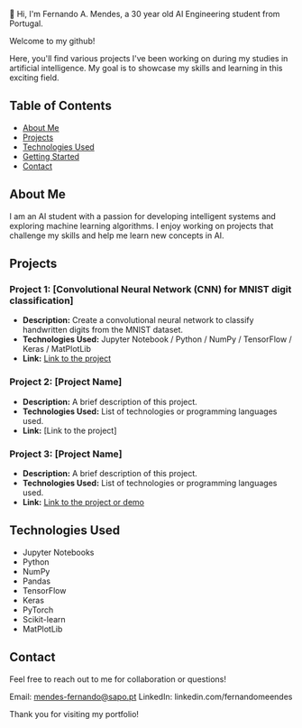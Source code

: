 👋 Hi, I'm Fernando A. Mendes, a 30 year old AI Engineering student from Portugal.

Welcome to my github! 

Here, you'll find various projects I've been working on during my studies in artificial intelligence. 
My goal is to showcase my skills and learning in this exciting field.

## Table of Contents

- [About Me](#about-me)
- [Projects](#projects)
- [Technologies Used](#technologies-used)
- [Getting Started](#getting-started)
- [Contact](#contact)

## About Me

I am an AI student with a passion for developing intelligent systems and exploring machine learning algorithms. I enjoy working on projects that challenge my skills and help me learn new concepts in AI.

## Projects

### Project 1: [Convolutional Neural Network (CNN) for MNIST digit classification]
- **Description:** Create a convolutional neural network to classify handwritten digits from the MNIST dataset.
- **Technologies Used:** Jupyter Notebook / Python / NumPy / TensorFlow / Keras / MatPlotLib
- **Link:** [Link to the project](#)

### Project 2: [Project Name]
- **Description:** A brief description of this project.
- **Technologies Used:** List of technologies or programming languages used.
- **Link:** [Link to the project]

### Project 3: [Project Name]
- **Description:** A brief description of this project.
- **Technologies Used:** List of technologies or programming languages used.
- **Link:** [Link to the project or demo](#)


## Technologies Used

- Jupyter Notebooks
- Python
- NumPy
- Pandas
- TensorFlow
- Keras
- PyTorch
- Scikit-learn
- MatPlotLib


## Contact
Feel free to reach out to me for collaboration or questions!

Email: mendes-fernando@sapo.pt
LinkedIn: linkedin.com/fernandomeendes

Thank you for visiting my portfolio!

